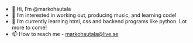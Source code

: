 - 👋 Hi, I’m @markohautala
- 👀 I’m interested in working out, producing music, and learning code!
- 🌱 I’m currently learning html, css and backend programs like python. Lot more to come!
- 📫 How to reach me - markohautala@live.se

<!---
markohautala/markohautala is a ✨ special ✨ repository because its `README.md` (this file) appears on your GitHub profile.
You can click the Preview link to take a look at your changes.
--->
